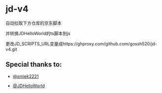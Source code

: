 # jd-v4

自动拉取下方仓库的京东脚本

并转换JDHelloWorld的ts脚本到js

更改JD_SCRIPTS_URL变量成https://ghproxy.com/github.com/gossh520/jd-v4.git

## Special thanks to:


* [@smiek2221](https://github.com/smiek2221/scripts)

* [@JDHelloWorld](https://github.com/JDHelloWorld/jd_scripts)
